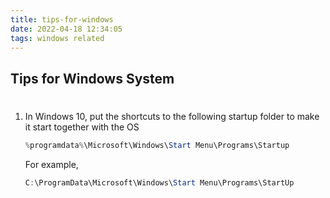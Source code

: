 ```yaml
---
title: tips-for-windows
date: 2022-04-18 12:34:05
tags: windows related
---
```


## Tips for Windows System

# <!-- more -->

1. In Windows 10, put the shortcuts to the following startup folder to make it start together with the OS

   ```powershell
   %programdata%\Microsoft\Windows\Start Menu\Programs\Startup
   ```

   For example,

   ```powershell
   C:\ProgramData\Microsoft\Windows\Start Menu\Programs\StartUp
   ```

   
